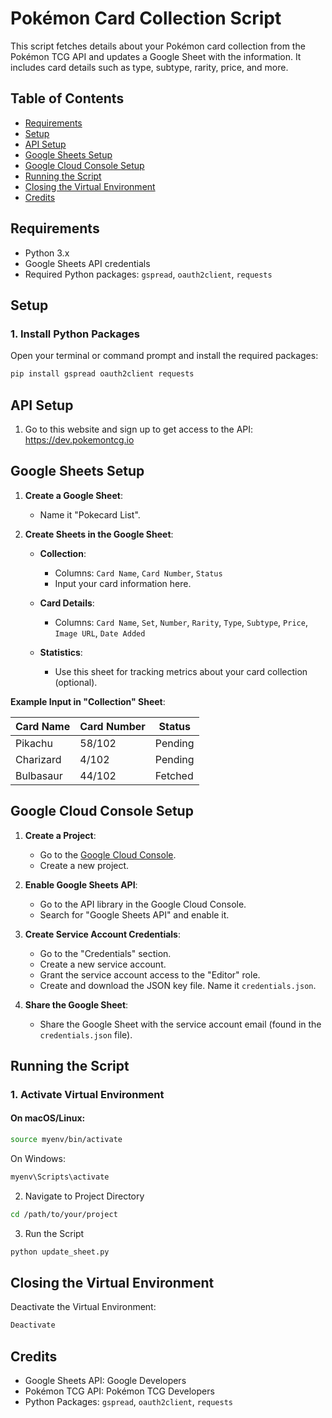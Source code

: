 # Pokémon Card Collection Script

This script fetches details about your Pokémon card collection from the Pokémon TCG API and updates a Google Sheet with the information. It includes card details such as type, subtype, rarity, price, and more.

## Table of Contents
- [Requirements](#requirements)
- [Setup](#setup)
- [API Setup](#api-setup)
- [Google Sheets Setup](#google-sheets-setup)
- [Google Cloud Console Setup](#google-cloud-console-setup)
- [Running the Script](#running-the-script)
- [Closing the Virtual Environment](#closing-the-virtual-environment)
- [Credits](#credits)

## Requirements

- Python 3.x
- Google Sheets API credentials
- Required Python packages: `gspread`, `oauth2client`, `requests`

## Setup

### 1. Install Python Packages

Open your terminal or command prompt and install the required packages:

```sh
pip install gspread oauth2client requests

```
## API Setup

1. Go to this website and sign up to get access to the API: https://dev.pokemontcg.io

## Google Sheets Setup

1. **Create a Google Sheet**:
   - Name it "Pokecard List".

2. **Create Sheets in the Google Sheet**:
   - **Collection**: 
     - Columns: `Card Name`, `Card Number`, `Status`
     - Input your card information here.

   - **Card Details**:
     - Columns: `Card Name`, `Set`, `Number`, `Rarity`, `Type`, `Subtype`, `Price`, `Image URL`, `Date Added`
   
   - **Statistics**:
     - Use this sheet for tracking metrics about your card collection (optional).

**Example Input in "Collection" Sheet**:

| Card Name | Card Number | Status  |
|-----------|-------------|---------|
| Pikachu   | 58/102      | Pending |
| Charizard | 4/102       | Pending |
| Bulbasaur | 44/102      | Fetched |

## Google Cloud Console Setup

1. **Create a Project**:
   - Go to the [Google Cloud Console](https://console.cloud.google.com/).
   - Create a new project.

2. **Enable Google Sheets API**:
   - Go to the API library in the Google Cloud Console.
   - Search for "Google Sheets API" and enable it.

3. **Create Service Account Credentials**:
   - Go to the "Credentials" section.
   - Create a new service account.
   - Grant the service account access to the "Editor" role.
   - Create and download the JSON key file. Name it `credentials.json`.

4. **Share the Google Sheet**:
   - Share the Google Sheet with the service account email (found in the `credentials.json` file).

## Running the Script

### 1. Activate Virtual Environment

#### On macOS/Linux:

```sh
source myenv/bin/activate
```

On Windows:

```sh
myenv\Scripts\activate
```
2. Navigate to Project Directory
   
```sh
cd /path/to/your/project
```

3. Run the Script

```sh
python update_sheet.py
```

## Closing the Virtual Environment
Deactivate the Virtual Environment: 
```sh
Deactivate
```

## Credits
- Google Sheets API: Google Developers
- Pokémon TCG API: Pokémon TCG Developers
- Python Packages: `gspread`, `oauth2client`, `requests`

